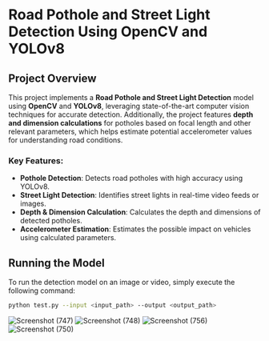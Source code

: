 # Road Pothole and Street Light Detection Using OpenCV and YOLOv8

## Project Overview

This project implements a **Road Pothole and Street Light Detection** model using **OpenCV** and **YOLOv8**, leveraging state-of-the-art computer vision techniques for accurate detection. Additionally, the project features **depth and dimension calculations** for potholes based on focal length and other relevant parameters, which helps estimate potential accelerometer values for understanding road conditions.

### Key Features:
- **Pothole Detection**: Detects road potholes with high accuracy using YOLOv8.
- **Street Light Detection**: Identifies street lights in real-time video feeds or images.
- **Depth & Dimension Calculation**: Calculates the depth and dimensions of detected potholes.
- **Accelerometer Estimation**: Estimates the possible impact on vehicles using calculated parameters.

## Running the Model

To run the detection model on an image or video, simply execute the following command:

```bash
python test.py --input <input_path> --output <output_path>
```

![Screenshot (747)](https://github.com/user-attachments/assets/22c00cec-69c4-47a7-a047-49bd5167de43)
![Screenshot (748)](https://github.com/user-attachments/assets/c6662eb1-1f36-4bdb-b42e-4117b5d40ce5)
![Screenshot (756)](https://github.com/user-attachments/assets/82689fea-1663-4221-a810-b93753c21fbf)
![Screenshot (750)](https://github.com/user-attachments/assets/ac4d7660-7398-49aa-804c-6ec5d6f83167)
